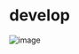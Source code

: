 # develop
![image](https://github.com/user-attachments/assets/f746c73c-e030-4c88-94ae-ff43bf36cd46)

